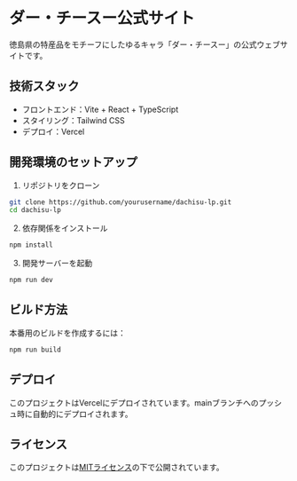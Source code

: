 # ダー・チースー公式サイト

徳島県の特産品をモチーフにしたゆるキャラ「ダー・チースー」の公式ウェブサイトです。

## 技術スタック

- フロントエンド：Vite + React + TypeScript
- スタイリング：Tailwind CSS
- デプロイ：Vercel

## 開発環境のセットアップ

1. リポジトリをクローン
```bash
git clone https://github.com/yourusername/dachisu-lp.git
cd dachisu-lp
```

2. 依存関係をインストール
```bash
npm install
```

3. 開発サーバーを起動
```bash
npm run dev
```

## ビルド方法

本番用のビルドを作成するには：

```bash
npm run build
```

## デプロイ

このプロジェクトはVercelにデプロイされています。mainブランチへのプッシュ時に自動的にデプロイされます。

## ライセンス

このプロジェクトは[MITライセンス](LICENSE)の下で公開されています。 